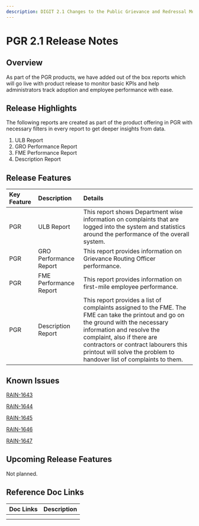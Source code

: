 ```yaml
---
description: DIGIT 2.1 Changes to the Public Grievance and Redressal Module
---
```


# PGR 2.1 Release Notes

## Overview <a id="Overview"></a>

As part of the PGR products, we have added out of the box reports which will go live with product release to monitor basic KPIs and help administrators track adoption and employee performance with ease.

## Release Highlights <a id="Release-Highlights"></a>

The following reports are created as part of the product offering in PGR with necessary filters in every report to get deeper insights from data.

1. ULB Report 
2. GRO  Performance Report 
3. FME Performance Report
4. Description Report

## Release Features <a id="Release-Features"></a>

| **Key Feature** | **Description** | Details |
| :--- | :--- | :--- |
| PGR | ULB Report | This report shows Department wise information on complaints that are logged into the system and statistics around the performance of the overall system. |
| PGR | GRO Performance Report | This report provides information on Grievance Routing Officer performance. |
| PGR | FME Performance Report | This report provides information on first-mile employee performance. |
| PGR | Description Report | This report provides a list of complaints assigned to the FME. The FME can take the printout and go on the ground with the necessary information and resolve the complaint, also if there are contractors or contract labourers this printout will solve the problem to handover list of complaints to them. |

## Known Issues <a id="Known-Issues"></a>

[RAIN-1643](https://digit-discuss.atlassian.net/jira/software/projects/RAIN/boards/30/backlog?selectedIssue=RAIN-1643&text=PGR%20repo)

[RAIN-1644](https://digit-discuss.atlassian.net/jira/software/projects/RAIN/boards/30/backlog?selectedIssue=RAIN-1644&text=PGR%20repo)

[RAIN-1645](https://digit-discuss.atlassian.net/jira/software/projects/RAIN/boards/30/backlog?selectedIssue=RAIN-1645&text=PGR%20repo)

[RAIN-1646](https://digit-discuss.atlassian.net/jira/software/projects/RAIN/boards/30/backlog?selectedIssue=RAIN-1646&text=PGR%20repo)

[RAIN-1647](https://digit-discuss.atlassian.net/jira/software/projects/RAIN/boards/30/backlog?selectedIssue=RAIN-1647&text=PGR%20repo)

## Upcoming Release Features <a id="Upcoming-Release-Features"></a>

Not planned.

## Reference Doc Links <a id="Reference-Doc-Links"></a>

| **Doc Links** | **Description** |
| :--- | :--- |
|  |  |
|  |  |

